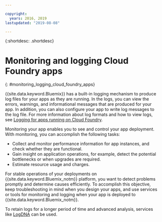 ```yaml
---

copyright:
  years: 2016, 2019
lastupdated: "2019-08-08"

---
```


{:shortdesc: .shortdesc}

# Monitoring and logging Cloud Foundry apps
{: #monitoring_logging_cloud_foundry_apps}

{{site.data.keyword.Bluemix}} has a built-in logging mechanism to produce log files for your apps as they are running. In the logs, you can view the errors, warnings, and informational messages that are produced for your app. In addition, you can also configure your app to write log messages to the log file. For more information about log formats and how to view logs, see [Logging for apps running on Cloud Foundry](https://cloud.ibm.com/docs/services/Log-Analysis-with-LogDNA?topic=LogDNA-getting-started).

Monitoring your app enables you to see and control your app deployment. With monitoring, you can accomplish the following tasks:

* Collect and monitor performance information for app instances, and check whether they are functional.
* Gain insight on application operations, for example, detect the potential bottlenecks or when upgrades are required.
* Estimate resource usage and charges.

For stable operations of your deployments on {{site.data.keyword.Bluemix_notm}} platform, you want to detect problems promptly and determine causes efficiently. To accomplish this objective, keep troubleshooting in mind when you design your apps, and use services or tools for monitoring and logging when your app is deployed to {{site.data.keyword.Bluemix_notm}}.

To retain logs for a longer period of time and advanced analysis, services like [LogDNA](/docs/services/Log-Analysis-with-LogDNA?topic=LogDNA-about) can be used. 
